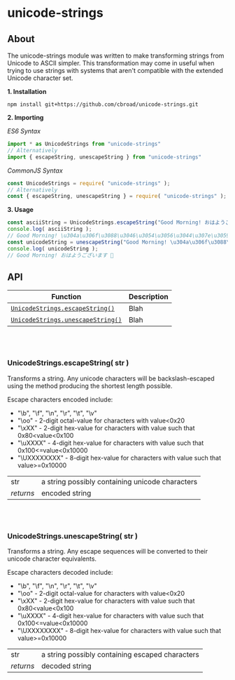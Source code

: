 # unicode-strings

## About

The unicode-strings module was written to make transforming strings from Unicode to ASCII simpler.  This transformation may come in useful when trying to use strings with systems that aren't compatible with the extended Unicode character set.


**1. Installation**
```shell
npm install git+https://github.com/cbroad/unicode-strings.git
```

**2. Importing**

*ES6 Syntax*
```javascript
import * as UnicodeStrings from "unicode-strings"
// Alternatively
import { escapeString, unescapeString } from "unicode-strings"
```

*CommonJS Syntax*

```javascript
const UnicodeStrings = require( "unicode-strings" );
// Alternatively
const { escapeString, unescapeString } = require( "unicode-strings" );
```

**3. Usage**
```JavaScript
const asciiString = UnicodeStrings.escapeString("Good Morning! おはようございます 🐡");
console.log( asciiString );
// Good Morning! \u304a\u306f\u3088\u3046\u3054\u3056\u3044\u307e\u3059 \ud83d\udc21
const unicodeString = unescapeString("Good Morning! \u304a\u306f\u3088\u3046\u3054\u3056\u3044\u307e\u3059 \Ud83ddc21");
console.log( unicodeString );
// Good Morning! おはようございます 🐡
```

## API
| Function | Description |
| --- | --- |
| [`UnicodeStrings.escapeString()`](#UnicodeStrings_escapeString) | Blah |
| [`UnicodeStrings.unescapeString()`](#UnicodeStrings_unescapeString) | Blah |

<br/><br/>

### UnicodeStrings.escapeString( str )

Transforms a string.  Any unicode characters will be backslash-escaped
using the method producing the shortest length possible.

Escape characters encoded include:
 * "\b", "\f", "\n", "\r", "\t", "\v"
 * "\oo"        - 2-digit octal-value for characters with value<0x20
 * "\xXX"       - 2-digit hex-value for characters with value such that 0x80<value<0x100
 * "\uXXXX"     - 4-digit hex-value for characters with value such that 0x100<=value<0x10000
 * "\UXXXXXXXX" - 8-digit hex-value for characters with value such that value>=0x10000
 
|  |  |
| --- | --- |
| str | a string possibly containing unicode characters |
| *returns* | encoded string |
 
<br/><br/>

### UnicodeStrings.unescapeString( str )

Transforms a string.  Any escape sequences will be converted to their
unicode character equivalents.

Escape characters decoded include:
 * "\b", "\f", "\n", "\r", "\t", "\v"
 * "\oo"        - 2-digit octal-value for characters with value<0x20
 * "\xXX"       - 2-digit hex-value for characters with value such that 0x80<value<0x100
 * "\uXXXX"     - 4-digit hex-value for characters with value such that 0x100<=value<0x10000
 * "\UXXXXXXXX" - 8-digit hex-value for characters with value such that value>=0x10000

|  |  |
| --- | --- |
| str | a string possibly containing escaped characters |
| *returns* | decoded string |
